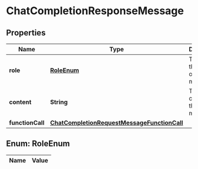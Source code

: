 

# ChatCompletionResponseMessage

## Properties

Name | Type | Description | Notes
------------ | ------------- | ------------- | -------------
**role** | [**RoleEnum**](#RoleEnum) | The role of the author of this message. | 
**content** | **String** | The contents of the message. |  [optional]
**functionCall** | [**ChatCompletionRequestMessageFunctionCall**](ChatCompletionRequestMessageFunctionCall.md) |  |  [optional]


## Enum: RoleEnum

Name | Value
---- | -----




